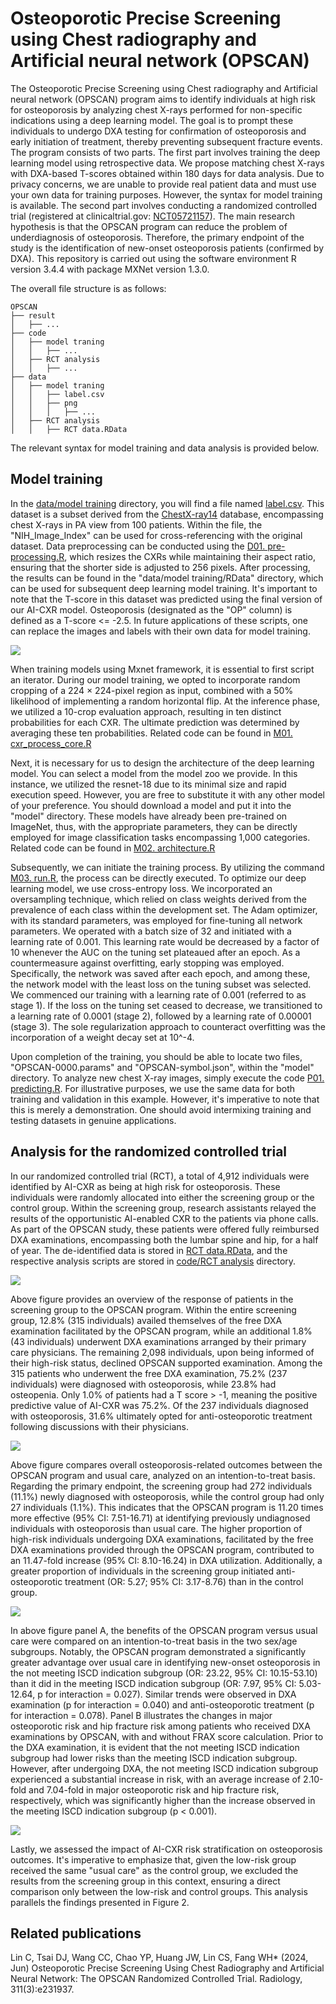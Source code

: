 
# Osteoporotic Precise Screening using Chest radiography and Artificial neural network (OPSCAN)

The Osteoporotic Precise Screening using Chest radiography and Artificial neural network (OPSCAN) program aims to identify individuals at high risk for osteoporosis by analyzing chest X-rays performed for non-specific indications using a deep learning model. The goal is to prompt these individuals to undergo DXA testing for confirmation of osteoporosis and early initiation of treatment, thereby preventing subsequent fracture events. The program consists of two parts. The first part involves training the deep learning model using retrospective data. We propose matching chest X-rays with DXA-based T-scores obtained within 180 days for data analysis. Due to privacy concerns, we are unable to provide real patient data and must use your own data for training purposes. However, the syntax for model training is available. The second part involves conducting a randomized controlled trial (registered at clinicaltrial.gov: [NCT05721157](https://classic.clinicaltrials.gov/ct2/show/NCT05721157)). The main research hypothesis is that the OPSCAN program can reduce the problem of underdiagnosis of osteoporosis. Therefore, the primary endpoint of the study is the identification of new-onset osteoporosis patients (confirmed by DXA). This repository is carried out using the software environment R version 3.4.4 with package MXNet version 1.3.0.

The overall file structure is as follows:

```shell
OPSCAN
├── result
│   ├── ...
├── code
│   ├── model traning
│   │   ├── ...
│   ├── RCT analysis
│   │   ├── ...
├── data
│   ├── model traning
│   │   ├── label.csv
│   │   ├── png
│   │   │   ├── ...
│   ├── RCT analysis
│   │   ├── RCT data.RData
```

The relevant syntax for model training and data analysis is provided below. 

## Model training

In the [data/model training](https://github.com/xup6fup/OPSCAN/blob/master/data/model%20training) directory, you will find a file named [label.csv](https://github.com/xup6fup/OPSCAN/blob/master/data/model%20training/label.csv). This dataset is a subset derived from the [ChestX-ray14](https://nihcc.app.box.com/v/ChestXray-NIHCC) database, encompassing chest X-rays in PA view from 100 patients. Within the file, the "NIH_Image_Index" can be used for cross-referencing with the original dataset. Data preprocessing can be conducted using the [D01. pre-processing.R](https://github.com/xup6fup/OPSCAN/blob/master/code/model%20training/D01.%20pre-processing.R), which resizes the CXRs while maintaining their aspect ratio, ensuring that the shorter side is adjusted to 256 pixels. After processing, the results can be found in the "data/model training/RData" directory, which can be used for subsequent deep learning model training. It's important to note that the T-score in this dataset was predicted using the final version of our AI-CXR model. Osteoporosis (designated as the "OP" column) is defined as a T-score <= -2.5. In future applications of these scripts, one can replace the images and labels with their own data for model training.

<img src="data/model training/png/00000001_000.png">

When training models using Mxnet framework, it is essential to first script an iterator. During our model training, we opted to incorporate random cropping of a 224 × 224-pixel region as input, combined with a 50% likelihood of implementing a random horizontal flip. At the inference phase, we utilized a 10-crop evaluation approach, resulting in ten distinct probabilities for each CXR. The ultimate prediction was determined by averaging these ten probabilities. Related code can be found in [M01. cxr_process_core.R](https://github.com/xup6fup/OPSCAN/blob/master/code/model%20training/M01.%20cxr_process_core.R)

Next, it is necessary for us to design the architecture of the deep learning model. You can select a model from the model zoo we provide. In this instance, we utilized the resnet-18 due to its minimal size and rapid execution speed. However, you are free to substitute it with any other model of your preference. You should download a model and put it into the "model" directory. These models have already been pre-trained on ImageNet, thus, with the appropriate parameters, they can be directly employed for image classification tasks encompassing 1,000 categories. Related code can be found in [M02. architecture.R](https://github.com/xup6fup/OPSCAN/blob/master/code/model%20training/M02.%20architecture.R)

Subsequently, we can initiate the training process. By utilizing the command [M03. run.R](https://github.com/xup6fup/OPSCAN/blob/master/code/model%20training/M03.%20run.R), the process can be directly executed. To optimize our deep learning model, we use cross-entropy loss. We incorporated an oversampling technique, which relied on class weights derived from the prevalence of each class within the development set. The Adam optimizer, with its standard parameters, was employed for fine-tuning all network parameters. We operated with a batch size of 32 and initiated with a learning rate of 0.001. This learning rate would be decreased by a factor of 10 whenever the AUC on the tuning set plateaued after an epoch. As a countermeasure against overfitting, early stopping was employed. Specifically, the network was saved after each epoch, and among these, the network model with the least loss on the tuning subset was selected. We commenced our training with a learning rate of 0.001 (referred to as stage 1). If the loss on the tuning set ceased to decrease, we transitioned to a learning rate of 0.0001 (stage 2), followed by a learning rate of 0.00001 (stage 3). The sole regularization approach to counteract overfitting was the incorporation of a weight decay set at 10^-4.

Upon completion of the training, you should be able to locate two files, "OPSCAN-0000.params" and "OPSCAN-symbol.json", within the "model" directory. To analyze new chest X-ray images, simply execute the code [P01. predicting.R](https://github.com/xup6fup/OPSCAN/blob/master/code/model%20training/P01.%20predicting.R). For illustrative purposes, we use the same data for both training and validation in this example. However, it's imperative to note that this is merely a demonstration. One should avoid intermixing training and testing datasets in genuine applications.

## Analysis for the randomized controlled trial

In our randomized controlled trial (RCT), a total of 4,912 individuals were identified by AI-CXR as being at high risk for osteoporosis. These individuals were randomly allocated into either the screening group or the control group. Within the screening group, research assistants relayed the results of the opportunistic AI-enabled CXR to the patients via phone calls. As part of the OPSCAN study, these patients were offered fully reimbursed DXA examinations, encompassing both the lumbar spine and hip, for a half of year. The de-identified data is stored in [RCT data.RData](https://github.com/xup6fup/OPSCAN/blob/master/data/RCT%20analysis/RCT%20data.RData), and the respective analysis scripts are stored in [code/RCT analysis](https://github.com/xup6fup/OPSCAN/blob/master/code/RCT%20analysis) directory.

<img src="result/Fig 02.png">

Above figure provides an overview of the response of patients in the screening group to the OPSCAN program. Within the entire screening group, 12.8% (315 individuals) availed themselves of the free DXA examination facilitated by the OPSCAN program, while an additional 1.8% (43 individuals) underwent DXA examinations arranged by their primary care physicians. The remaining 2,098 individuals, upon being informed of their high-risk status, declined OPSCAN supported examination. Among the 315 patients who underwent the free DXA examination, 75.2% (237 individuals) were diagnosed with osteoporosis, while 23.8% had osteopenia. Only 1.0% of patients had a T score > -1, meaning the positive predictive value of AI-CXR was 75.2%. Of the 237 individuals diagnosed with osteoporosis, 31.6% ultimately opted for anti-osteoporotic treatment following discussions with their physicians.

<img src="result/Fig 03.png">

Above figure compares overall osteoporosis-related outcomes between the OPSCAN program and usual care, analyzed on an intention-to-treat basis. Regarding the primary endpoint, the screening group had 272 individuals (11.1%) newly diagnosed with osteoporosis, while the control group had only 27 individuals (1.1%). This indicates that the OPSCAN program is 11.20 times more effective (95% CI: 7.51-16.71) at identifying previously undiagnosed individuals with osteoporosis than usual care. The higher proportion of high-risk individuals undergoing DXA examinations, facilitated by the free DXA examinations provided through the OPSCAN program, contributed to an 11.47-fold increase (95% CI: 8.10-16.24) in DXA utilization. Additionally, a greater proportion of individuals in the screening group initiated anti-osteoporotic treatment (OR: 5.27; 95% CI: 3.17-8.76) than in the control group.

<img src="result/Fig 04.png">

In above figure panel A, the benefits of the OPSCAN program versus usual care were compared on an intention-to-treat basis in the two sex/age subgroups. Notably, the OPSCAN program demonstrated a significantly greater advantage over usual care in identifying new-onset osteoporosis in the not meeting ISCD indication subgroup (OR: 23.22, 95% CI: 10.15-53.10) than it did in the meeting ISCD indication subgroup (OR: 7.97, 95% CI: 5.03-12.64, p for interaction = 0.027). Similar trends were observed in DXA examination (p for interaction = 0.040) and anti-osteoporotic treatment (p for interaction = 0.078). Panel B illustrates the changes in major osteoporotic risk and hip fracture risk among patients who received DXA examinations by OPSCAN, with and without FRAX score calculation. Prior to the DXA examination, it is evident that the not meeting ISCD indication subgroup had lower risks than the meeting ISCD indication subgroup. However, after undergoing DXA, the not meeting ISCD indication subgroup experienced a substantial increase in risk, with an average increase of 2.10-fold and 7.04-fold in major osteoporotic risk and hip fracture risk, respectively, which was significantly higher than the increase observed in the meeting ISCD indication subgroup (p < 0.001).

<img src="result/Fig 05.png">

Lastly, we assessed the impact of AI-CXR risk stratification on osteoporosis outcomes. It's imperative to emphasize that, given the low-risk group received the same "usual care" as the control group, we excluded the results from the screening group in this context, ensuring a direct comparison only between the low-risk and control groups. This analysis parallels the findings presented in Figure 2.

## Related publications

Lin C, Tsai DJ, Wang CC, Chao YP, Huang JW, Lin CS, Fang WH* (2024, Jun) Osteoporotic Precise Screening Using Chest Radiography and Artificial Neural Network: The OPSCAN Randomized Controlled Trial. Radiology, 311(3):e231937.


